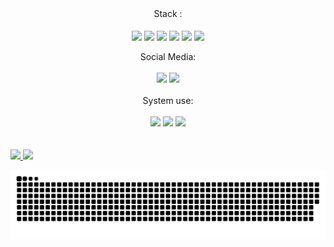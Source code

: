 
<div align="center" style="display: inline_block">Stack : <br><br>
<img align="center" src="https://img.shields.io/badge/Node.js-43853D?style=for-the-badge&logo=node.js&logoColor=white" />
<img align="center" src="https://img.shields.io/badge/Python-3776AB?style=for-the-badge&logo=python&logoColor=white" />
<img align="center" src="https://img.shields.io/badge/JavaScript-F7DF1E?style=for-the-badge&logo=javascript&logoColor=black" />
<img align="center" src="https://img.shields.io/badge/HTML5-E34F26?style=for-the-badge&logo=html5&logoColor=white" />
<img align="center" src="https://img.shields.io/badge/CSS3-1572B6?style=for-the-badge&logo=css3&logoColor=white" />
<img align="center" src="https://img.shields.io/badge/React-20232A?style=for-the-badge&logo=react&logoColor=61DAFB" />
</div>
<br>
<div align="center" style="display: inline_block">Social Media: <br><br>
<img src="https://img.shields.io/badge/LinkedIn-0077B5?style=for-the-badge&logo=linkedin&logoColor=white" />
<img src="https://img.shields.io/badge/Reddit-FF4500?style=for-the-badge&logo=reddit&logoColor=white" />
</div>
<br>
<div align="center" style="display: inline_block">System use: <br><br>
<img src="https://img.shields.io/badge/Windows-0078D6?style=for-the-badge&logo=windows&logoColor=white" />
<img src="	https://img.shields.io/badge/Debian-D70A53?style=for-the-badge&logo=debian&logoColor=white" />
<img src="https://img.shields.io/badge/Android-3DDC84?style=for-the-badge&logo=android&logoColor=white" />
</div>
<br>
<br>
 <div>
  <a href="https://github.com/rodrigoPQF">
  <img height="180em" src="https://github-readme-stats.vercel.app/api?username=rodrigoPQF&show_icons=true&theme=great-gatsby&include_all_commits=true&count_private=true"/>
  <img height="180em" src="https://github-readme-stats.vercel.app/api/top-langs/?username=rodrigoPQF&layout=compact&langs_count=7&theme=great-gatsby"/>
</div>


![Snake animation](https://github.com/rodrigoPQF/rodrigoPQF/blob/output/github-contribution-grid-snake.svg)
 
 
